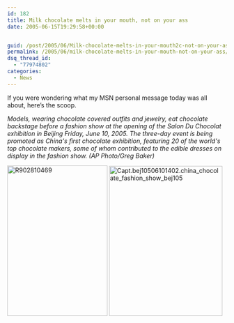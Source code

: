 ```yaml
---
id: 182
title: Milk chocolate melts in your mouth, not on your ass
date: 2005-06-15T19:29:58+00:00


guid: /post/2005/06/Milk-chocolate-melts-in-your-mouth2c-not-on-your-ass.aspx
permalink: /2005/06/milk-chocolate-melts-in-your-mouth-not-on-your-ass/
dsq_thread_id:
  - "77974802"
categories:
  - News
---
```

<p>If you were wondering what my MSN personal message today was all about, here&rsquo;s the scoop.</p>
<p><em>Models, wearing chocolate covered outfits and jewelry, eat chocolate backstage before a fashion show at the opening of the Salon Du Chocolat exhibition in Beijing Friday, June 10, 2005. The three-day event is being promoted as China's first chocolate exhibition, featuring 20 of the world's top chocolate makers, some of whom contributed to the edible dresses on display in the fashion show. (AP Photo/Greg Baker) </em></p>
<p><img height="345" alt="R902810469" src="https://merill.net/wp-content/uploads/contentbinary/r902810469.jpg" width="230" border="0" />&nbsp;<img height="344" alt="Capt.bej10506101402.china_chocolate_fashion_show_bej105" src="https://merill.net/wp-content/uploads/contentbinary/capt.bej10506101402.china_chocolate_fashion_show_bej105.jpg" width="260" border="0" /></p>
